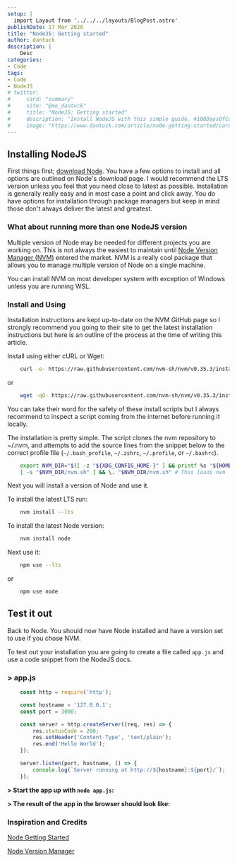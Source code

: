 ```yaml
---
setup: |
  import Layout from '../../../layouts/BlogPost.astro'
publishDate: 17 Mar 2020
title: "NodeJS: Getting started"
author: dantuck
description: |
    Desc
categories:
- Code
tags:
- Code
- NodeJS
# twitter:
#     card: "summary"
#     site: "@me_dantuck"
#     title: "NodeJS: Getting started"
#     description: "Install NodeJS with this simple guide. #100DaysOfCode #Nodejs"
#     image: "https://www.dantuck.com/article/node-getting-started/card.png"
---
```


## Installing NodeJS

First things first; [download Node](https://nodejs.org/en/download/). You have a few options to install and all options are outlined on Node's download page. I would recommend the LTS version unless you feel that you need close to latest as possible. Installation is generally really easy and in most case a point and click away. You do have options for installation through package managers but keep in mind those don't always deliver the latest and greatest.

### What about running more than one NodeJS version

Multiple version of Node may be needed for different projects you are working on. This is not always the easiest to maintain until [Node Version Manager (NVM)](https://github.com/nvm-sh/nvm) entered the market. NVM is a really cool package that allows you to manage multiple version of Node on a single machine.

You can install NVM on most developer system with exception of Windows unless you are running WSL.

### Install and Using

Installation instructions are kept up-to-date on the NVM GitHub page so I strongly recommend you going to their site to get the latest installation instructions but here is an outline of the process at the time of writing this article.

Install using either cURL or Wget:

```bash
    curl -o- https://raw.githubusercontent.com/nvm-sh/nvm/v0.35.3/install.sh | bash
```

or

```bash
    wget -qO- https://raw.githubusercontent.com/nvm-sh/nvm/v0.35.3/install.sh | bash
```

You can take their word for the safety of these install scripts but I always recommend to inspect a script coming from the internet before running it locally.

The installation is pretty simple. The script clones the nvm repository to ~/.nvm, and attempts to add the source lines from the snippet below to the correct profile file (`~/.bash_profile`, `~/.zshrc`, `~/.profile`, or `~/.bashrc`).

```bash
    export NVM_DIR="$([ -z "${XDG_CONFIG_HOME-}" ] && printf %s "${HOME}/.nvm" || printf %s "${XDG_CONFIG_HOME}/nvm")" 
    [ -s "$NVM_DIR/nvm.sh" ] && \. "$NVM_DIR/nvm.sh" # This loads nvm
```
Next you will install a version of Node and use it.

To install the latest LTS run:
``` bash
    nvm install --lts
```
To install the latest Node version:
``` bash
    nvm install node
```
Next use it:
``` bash
    npm use --lts
```
or
``` bash
    npm use node
```
## Test it out

Back to Node. You should now have Node installed and have a version set to use if you chose NVM.

To test out your installation you are going to create a file called `app.js` and use a code snippet from the NodeJS docs.

### > app.js
``` js
    const http = require('http');

    const hostname = '127.0.0.1';
    const port = 3000;

    const server = http.createServer((req, res) => {
        res.statusCode = 200;
        res.setHeader('Content-Type', 'text/plain');
        res.end('Hello World');
    });

    server.listen(port, hostname, () => {
        console.log(`Server running at http://${hostname}:${port}/`);
    });
```
**> Start the app up with `node app.js`:**

<!-- {{< img class="code" src="node-app-running" type="png" alt="Node app running" >}} -->

**> The result of the app in the browser should look like:**

<!-- {{< img src="node-app-running-browser" type="png" alt="Node app running" >}} -->

### Inspiration and Credits

[Node Getting Started](https://nodejs.org/en/docs/guides/getting-started-guide/)

[Node Version Manager](https://github.com/nvm-sh/nvm)